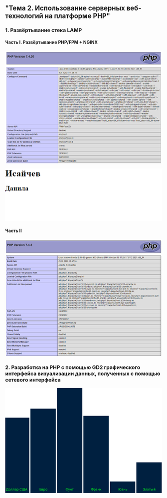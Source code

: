 ## "Тема 2. Использование серверных веб-технологий на платформе PHP"

### 1. Развёртывание стека LAMP

#### Часть I. Развёртывание PHP/FPM + NGINX  

![](./screenshots/2-2.png)
  
![](./screenshots/2-3.png)  

#### Часть II  

![Развёртывание PHP/FPM + NGINX](./screenshots/2-4.png)  

### 2. Разработка на PHP с помощью GD2 графического интерфейса визуализации данных, полученных с помощью сетевого интерфейса

![](./screenshots/2-5.png)
